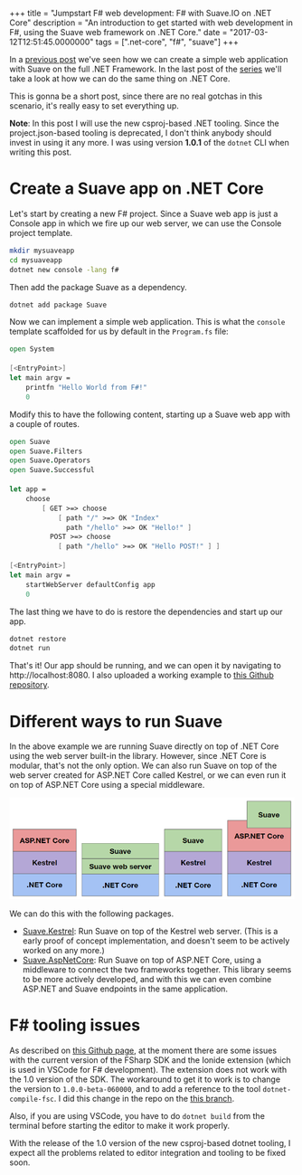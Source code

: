 +++
title = "Jumpstart F# web development: F# with Suave.IO on .NET Core"
description = "An introduction to get started with web development in F#, using the Suave web framework on .NET Core."
date = "2017-03-12T12:51:45.0000000"
tags = [".net-core", "f#", "suave"]
+++

In a [previous post](/jumpstart-f-web-development-f-with-suave-io-on-classic-net/) we've seen how we can create a simple web application with Suave on the full .NET Framework.
In the last post of the [series](/series-jumpstart-f-web-development) we'll take a look at how we can do the same thing on .NET Core.

This is gonna be a short post, since there are no real gotchas in this scenario, it's really easy to set everything up.

**Note**: In this post I will use the new csproj-based .NET tooling. Since the project.json-based tooling is deprecated, I don't think anybody should invest in using it any more. I was using version **1.0.1** of the `dotnet` CLI when writing this post.

# Create a Suave app on .NET Core

Let's start by creating a new F# project. Since a Suave web app is just a Console app in which we fire up our web server, we can use the Console project template.

```bash
mkdir mysuaveapp
cd mysuaveapp
dotnet new console -lang f#
```

Then add the package Suave as a dependency.

```bash
dotnet add package Suave
```

Now we can implement a simple web application.
This is what the `console` template scaffolded for us by default in the `Program.fs` file:

```fsharp
open System

[<EntryPoint>]
let main argv =
    printfn "Hello World from F#!"
    0
```

Modify this to have the following content, starting up a Suave web app with a couple of routes.

```fsharp
open Suave
open Suave.Filters
open Suave.Operators
open Suave.Successful

let app =
    choose
        [ GET >=> choose
            [ path "/" >=> OK "Index"
              path "/hello" >=> OK "Hello!" ]
          POST >=> choose
            [ path "/hello" >=> OK "Hello POST!" ] ]

[<EntryPoint>]
let main argv =
    startWebServer defaultConfig app
    0
```

The last thing we have to do is restore the dependencies and start up our app.

```bash
dotnet restore
dotnet run
```

That's it! Our app should be running, and we can open it by navigating to http://localhost:8080.
I also uploaded a working example to [this Github repository](https://github.com/markvincze/jumpstart-netcore-suave).

# Different ways to run Suave

In the above example we are running Suave directly on top of .NET Core using the web server built-in the library. However, since .NET Core is modular, that's not the only option. We can also run Suave on top of the web server created for ASP.NET Core called Kestrel, or we can even run it on top of ASP.NET Core using a special middleware.

![Different options to run Suave on .NET Core](/images/2017/03/suave-options.png)

We can do this with the following packages.

 - [Suave.Kestrel](https://github.com/Krzysztof-Cieslak/Suave.Kestrel): Run Suave on top of the Kestrel web server. (This is a early proof of concept implementation, and doesn't seem to be actively worked on any more.)
 - [Suave.AspNetCore](https://github.com/SuaveIO/Suave.AspNetCore): Run Suave on top of ASP.NET Core, using a middleware to connect the two frameworks together. This library seems to be more actively developed, and with this we can even combine ASP.NET and Suave endpoints in the same application.

# F# tooling issues

As described on [this Github page](https://github.com/dotnet/netcorecli-fsc/wiki/.NET-Core-SDK-1.0.1#ide-support), at the moment there are some issues with the current version of the FSharp SDK and the Ionide extension (which is used in VSCode for F# development). The extension does not work with the 1.0 version of the SDK.
The workaround to get it to work is to change the version to `1.0.0-beta-060000`, and to add a reference to the tool `dotnet-compile-fsc`. I did this change in the repo on the [this branch](https://github.com/markvincze/jumpstart-netcore-suave/tree/vscode-inoide-workaround).

Also, if you are using VSCode, you have to do `dotnet build` from the terminal before starting the editor to make it work properly.

With the release of the 1.0 version of the new csproj-based dotnet tooling, I expect all the problems related to editor integration and tooling to be fixed soon.
